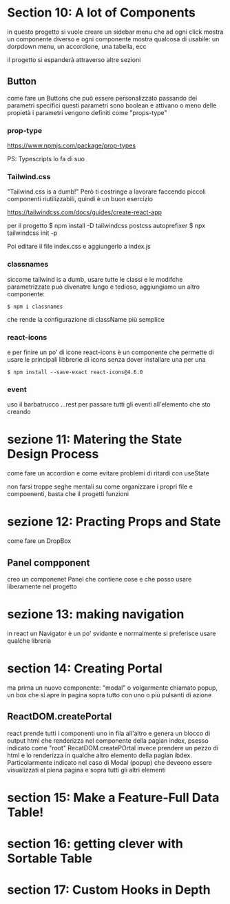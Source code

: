 # Section 10: A lot of Components

in questo progetto si vuole creare un sidebar menu che ad ogni click mostra un componente diverso
e ogni componente mostra qualcosa di usabile: un dorpdown menu, un accordione, una tabella, ecc

il progetto si espanderà attraverso altre sezioni

## Button
come fare un Buttons che può essere personalizzato passando dei parametri specifici
questi parametri sono boolean e attivano o meno delle propietà
i parametri vengono definiti come "props-type"

### prop-type
https://www.npmjs.com/package/prop-types

PS: Typescripts lo fa di suo

### Tailwind.css
"Tailwind.css is a dumb!" Però ti costringe a lavorare faccendo piccoli componenti riutilizzabili,
quindi è un buon esercizio

https://tailwindcss.com/docs/guides/create-react-app

per il progetto
    $ npm install -D tailwindcss postcss autoprefixer
    $ npx tailwindcss init -p

Poi editare il file index.css
e aggiungerlo a index.js

### classnames
siccome tailwind is a dumb, usare tutte le classi e le modifche parametrizzate
può divenatre lungo e tedioso, aggiungiamo un altro componente:

    $ npm i classnames

che rende la configurazione di className più semplice

### react-icons
e per finire un po' di icone
react-icons è un componente che permette di usare le principali libbrerie di icons
senza dover installare una per una

    $ npm install --save-exact react-icons@4.6.0

### event 
uso il barbatrucco ...rest per passare tutti gli eventi all'elemento che sto creando


# sezione 11: Matering the State Design Process
come fare un accordion e come evitare problemi di ritardi con useState

non farsi troppe seghe mentali su come organizzare i propri file e compoenenti,
basta che il progetti funzioni

# sezione 12: Practing Props and State
come fare un DropBox

## Panel compponent
creo un componenet Panel che contiene cose e che posso usare liberamente nel progetto


# sezione 13: making navigation
in react un Navigator è un po' svidante e normalmente si preferisce usare qualche libreria

# section 14: Creating Portal

ma prima un nuovo componente: "modal"
o volgarmente chiamato popup, un box che si apre in pagina sopra tutto con uno o più pulsanti di azione

## ReactDOM.createPortal
react prende tutti i componenti uno in fila all'altro e genera un blocco di output html che renderizza nel componente della pagian index, psesso indicato come "root"
RecatDOM.createPOrtal invece prendere un pezzo di html e lo renderizza in qualche altro elemento della pagian ibdex.
Particolarmente indicato nel caso di Modal (popup) che deveono essere visualizzati al piena pagina e sopra tutti gli altri elementi

# section 15: Make a Feature-Full Data Table!
# section 16: getting clever with Sortable Table

# section 17: Custom Hooks in Depth
